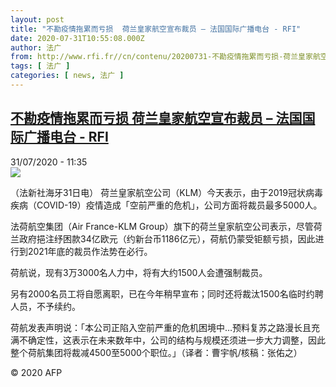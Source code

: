 ```yaml
---
layout: post
title: "不勘疫情拖累而亏损  荷兰皇家航空宣布裁员 – 法国国际广播电台 - RFI"
date: 2020-07-31T10:55:08.000Z
author: 法广
from: http://www.rfi.fr//cn/contenu/20200731-不勘疫情拖累而亏损-荷兰皇家航空宣布裁员
tags: [ 法广 ]
categories: [ news, 法广 ]
---
```

<!--1596192908000-->
[不勘疫情拖累而亏损  荷兰皇家航空宣布裁员 – 法国国际广播电台 - RFI](http://www.rfi.fr//cn/contenu/20200731-%E4%B8%8D%E5%8B%98%E7%96%AB%E6%83%85%E6%8B%96%E7%B4%AF%E8%80%8C%E4%BA%8F%E6%8D%9F-%E8%8D%B7%E5%85%B0%E7%9A%87%E5%AE%B6%E8%88%AA%E7%A9%BA%E5%AE%A3%E5%B8%83%E8%A3%81%E5%91%98)
------

<div>
<div>31/07/2020 - 11:35</div><img src="https://s.rfi.fr/media/display/fdd276bc-d314-11ea-a711-005056a964fe/w:310/p:16x9/int0014b.200731173502.jpg"><div class="t-content__body u-clearfix"><div class="m-interstitial"></div><p>（法新社海牙31日电）    荷兰皇家航空公司（KLM）今天表示，由于2019冠状病毒疾病（COVID-19）疫情造成「空前严重的危机」，公司方面将裁员最多5000人。</p><p>    法荷航空集团（Air France-KLM Group）旗下的荷兰皇家航空公司表示，尽管荷兰政府挹注纾困款34亿欧元（约新台币1186亿元），荷航仍蒙受钜额亏损，因此进行到2021年底的裁员作法势在必行。</p><p>    荷航说，现有3万3000名人力中，将有大约1500人会遭强制裁员。</p><p>    另有2000名员工将自愿离职，已在今年稍早宣布；同时还将裁汰1500名临时约聘人员，不予续约。</p><p>    荷航发表声明说：「本公司正陷入空前严重的危机困境中…预料复苏之路漫长且充满不确定性，这表示在未来数年中，公司的结构与规模还须进一步大力调整，因此整个荷航集团将裁减4500至5000个职位。」（译者：曹宇帆/核稿：张佑之）</p><p class="t-copyright">© 2020 AFP</p>        </div>
</div>
